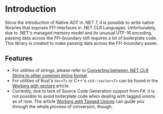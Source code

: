 # Introduction

Since the introduction of Native AOT in .NET 7, it is possible to write native libraries that exposes FFI interfaces in .NET CLR Languages. Unfortunately, due to .NET's managed memory model and its unusual UTF-16 encoding, passing data across the FFI-boundary still requires a lot of boilerplate code. This library is created to make passing data across the FFI-boundary easier.

## Features

- For utilities of strings, please refer to [Converting between .NET CLR String to other common string format](./string).
- For utilities of Rust's `Vec<T>` or C++'s `std::vector<T>` can be found in the [Working with vectors](./vector) article.
- Currently, due to lack of Source Code Generation support from F#, it is not possible to avoid boilerplate code when dealing with tagged unions as of now. The article [Working with Tagged Unions](./tagged-unions) can guide you through the whole process of conversion, though.
